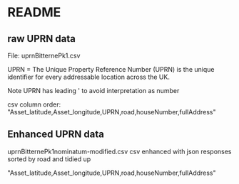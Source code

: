 # README


## raw UPRN data 

File: uprnBitternePk1.csv

UPRN =  The Unique Property Reference Number (UPRN) is the unique identifier for every addressable location across the UK.

Note UPRN has leading ' to avoid interpretation as  number

csv column order: "Asset_latitude,Asset_longitude,UPRN,road,houseNumber,fullAddress"

## Enhanced UPRN data

uprnBitternePk1nominatum-modified.csv csv enhanced with json responses sorted by road and tidied up

"Asset_latitude,Asset_longitude,UPRN,road,houseNumber,fullAddress"